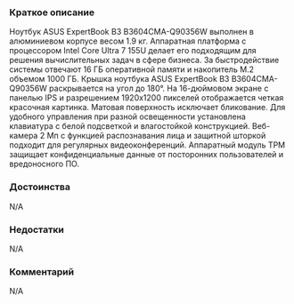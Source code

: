 ### **Краткое описание**
Ноутбук ASUS ExpertBook B3 B3604CMA-Q90356W выполнен в алюминиевом корпусе весом 1.9 кг. Аппаратная платформа с процессором Intel Core Ultra 7 155U делает его подходящим для решения вычислительных задач в сфере бизнеса. За быстродействие системы отвечают 16 ГБ оперативной памяти и накопитель M.2 объемом 1000 ГБ.  Крышка ноутбука ASUS ExpertBook B3 B3604CMA-Q90356W раскрывается на угол до 180°. На 16-дюймовом экране с панелью IPS и разрешением 1920x1200 пикселей отображается четкая красочная картинка. Матовая поверхность исключает бликование. Для удобного управления при разной освещенности установлена клавиатура с белой подсветкой и влагостойкой конструкцией. Веб-камера 2 Мп с функцией распознавания лица и защитной шторкой подходит для регулярных видеоконференций. Аппаратный модуль TPM защищает конфиденциальные данные от посторонних пользователей и вредоносного ПО.

### **Достоинства**
N/A

### **Недостатки**
N/A

### **Комментарий**
N/A
